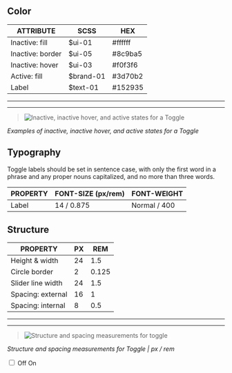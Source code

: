 ## Color

| ATTRIBUTE                 | SCSS     | HEX      |
|-----------------------|----------|----------|
| Inactive: fill        | $ui-01   | #ffffff  |
| Inactive: border      | $ui-05   | #8c9ba5  |
| Inactive: hover       | $ui-03   | #f0f3f6  |
| Active: fill          | $brand-01| #3d70b2  |
| Label                 | $text-01 | #152935  |

---
***
> ![Inactive, inactive hover, and active states for a Toggle](images/toggle-style-1.png)

_Examples of inactive, inactive hover, and active states for a Toggle_

## Typography

Toggle labels should be set in sentence case, with only the first word in a phrase and any proper nouns capitalized, and no more than three words.

| PROPERTY | FONT-SIZE (px/rem)    | FONT-WEIGHT |
|----------|-----------------|--------------|
| Label    | 14 / 0.875 | Normal / 400 |

## Structure

| PROPERTY          | PX | REM   |
|-------------------|----|-------|
| Height & width    | 24 | 1.5   |
| Circle border     | 2  | 0.125 |
| Slider line width      | 24 | 1.5   |
| Spacing: external | 16 | 1     |
| Spacing: internal | 8  | 0.5   |

---
***
> ![Structure and spacing measurements for toggle](images/toggle-style-2.png)

_Structure and spacing measurements for Toggle | px / rem_

<div data-insert-component="InteractiveSpec">
  <div class="bx--form-item">
    <input class="bx--toggle" id="toggle1" type="checkbox">
    <label class="bx--toggle__label" for="toggle1">
      <span class="bx--toggle__text--left">Off</span>
      <span class="bx--toggle__appearance"></span>
      <span class="bx--toggle__text--right">On</span>
    </label>
  </div>
</div>

